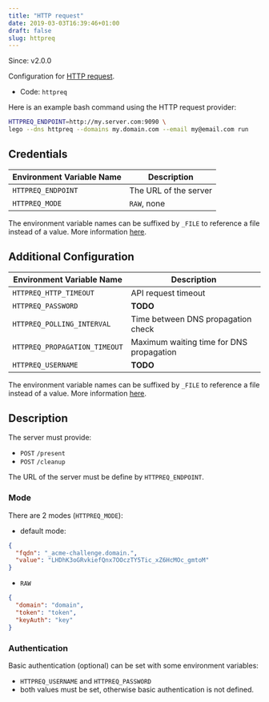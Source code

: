 ```yaml
---
title: "HTTP request"
date: 2019-03-03T16:39:46+01:00
draft: false
slug: httpreq
---
```


<!-- THIS DOCUMENTATION IS AUTO-GENERATED. PLEASE DO NOT EDIT. -->
<!-- providers/dns/httpreq/httpreq.toml -->
<!-- THIS DOCUMENTATION IS AUTO-GENERATED. PLEASE DO NOT EDIT. -->

Since: v2.0.0

Configuration for [HTTP request](/dns/httpreq/).


<!--more-->

- Code: `httpreq`

Here is an example bash command using the HTTP request provider:

```bash
HTTPREQ_ENDPOINT=http://my.server.com:9090 \
lego --dns httpreq --domains my.domain.com --email my@email.com run
```




## Credentials

| Environment Variable Name | Description |
|-----------------------|-------------|
| `HTTPREQ_ENDPOINT` | The URL of the server |
| `HTTPREQ_MODE` | `RAW`, none |

The environment variable names can be suffixed by `_FILE` to reference a file instead of a value.
More information [here](/lego/dns/#configuration-and-credentials).


## Additional Configuration

| Environment Variable Name | Description |
|--------------------------------|-------------|
| `HTTPREQ_HTTP_TIMEOUT` | API request timeout |
| `HTTPREQ_PASSWORD` | **TODO** |
| `HTTPREQ_POLLING_INTERVAL` | Time between DNS propagation check |
| `HTTPREQ_PROPAGATION_TIMEOUT` | Maximum waiting time for DNS propagation |
| `HTTPREQ_USERNAME` | **TODO** |

The environment variable names can be suffixed by `_FILE` to reference a file instead of a value.
More information [here](/lego/dns/#configuration-and-credentials).

## Description

The server must provide:

- `POST` `/present`
- `POST` `/cleanup`

The URL of the server must be define by `HTTPREQ_ENDPOINT`.

### Mode

There are 2 modes (`HTTPREQ_MODE`):

- default mode:
```json
{
  "fqdn": "_acme-challenge.domain.",
  "value": "LHDhK3oGRvkiefQnx7OOczTY5Tic_xZ6HcMOc_gmtoM"
}
```

- `RAW`
```json
{
  "domain": "domain",
  "token": "token",
  "keyAuth": "key"
}
```

### Authentication

Basic authentication (optional) can be set with some environment variables:

- `HTTPREQ_USERNAME` and `HTTPREQ_PASSWORD`
- both values must be set, otherwise basic authentication is not defined.





<!-- THIS DOCUMENTATION IS AUTO-GENERATED. PLEASE DO NOT EDIT. -->
<!-- providers/dns/httpreq/httpreq.toml -->
<!-- THIS DOCUMENTATION IS AUTO-GENERATED. PLEASE DO NOT EDIT. -->
